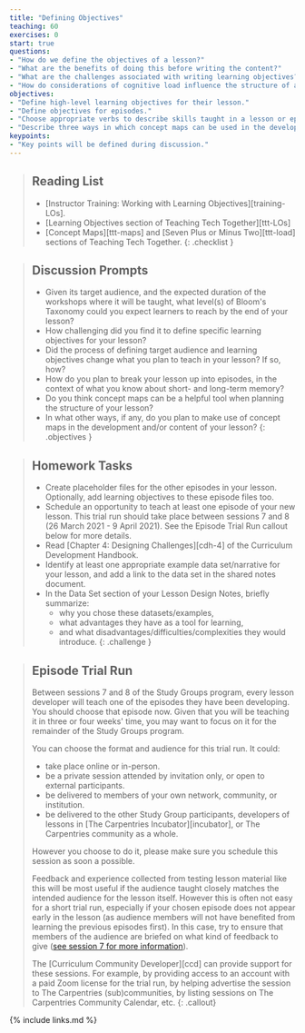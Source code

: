 ```yaml
---
title: "Defining Objectives"
teaching: 60
exercises: 0
start: true
questions:
- "How do we define the objectives of a lesson?"
- "What are the benefits of doing this before writing the content?"
- "What are the challenges associated with writing learning objectives?"
- "How do considerations of cognitive load influence the structure of a lesson?"
objectives:
- "Define high-level learning objectives for their lesson."
- "Define objectives for episodes."
- "Choose appropriate verbs to describe skills taught in a lesson or episode."
- "Describe three ways in which concept maps can be used in the development and/or teaching of a lesson."
keypoints:
- "Key points will be defined during discussion."
---
```


> ## Reading List
>
> - [Instructor Training: Working with Learning Objectives][training-LOs].
> - [Learning Objectives section of Teaching Tech Together][ttt-LOs]
> - [Concept Maps][ttt-maps] and [Seven Plus or Minus Two][ttt-load] sections of Teaching Tech Together.
{: .checklist }

> ## Discussion Prompts
>
> - Given its target audience, and the expected duration of the workshops
>   where it will be taught, what level(s) of Bloom's Taxonomy could you
>   expect learners to reach by the end of your lesson?
> - How challenging did you find it to define specific learning objectives
>   for your lesson?
> - Did the process of defining target audience and learning objectives change
>   what you plan to teach in your lesson? If so, how?
> - How do you plan to break your lesson up into episodes, in the context of what
>   you know about short- and long-term memory?
> - Do you think concept maps can be a helpful tool when planning
>   the structure of your lesson?
> - In what other ways, if any, do you plan to make use of concept maps
>   in the development and/or content of your lesson?
{: .objectives }

> ## Homework Tasks
>
> - Create placeholder files for the other episodes in your lesson.
>   Optionally, add learning objectives to these episode files too.
> - Schedule an opportunity to teach at least one episode of your new lesson.
>   This trial run should take place between sessions 7 and 8
>   (26 March 2021 - 9 April 2021).
>   See the Episode Trial Run callout below for more details.
> - Read [Chapter 4: Designing Challenges][cdh-4] of the Curriculum Development Handbook.
> - Identify at least one appropriate example data set/narrative for your lesson,
>   and add a link to the data set in the shared notes document.
> - In the Data Set section of your Lesson Design Notes, briefly summarize:
>   - why you chose these datasets/examples,
>   - what advantages they have as a tool for learning,
>   - and what disadvantages/difficulties/complexities they would introduce.
{: .challenge }

> ## Episode Trial Run
>
> Between sessions 7 and 8 of the Study Groups program,
> every lesson developer will teach one of the episodes they have been developing.
> You should choose that episode now.
> Given that you will be teaching it in three or four weeks' time,
> you may want to focus on it for the remainder of the Study Groups program.
>
> You can choose the format and audience for this trial run. It could:
>
> - take place online or in-person.
> - be a private session attended by invitation only, or open to external participants.
> - be delivered to members of your own network, community, or institution.
> - be delivered to the other Study Group participants, developers of lessons in [The Carpentries Incubator][incubator], or The Carpentries community as a whole.
>
> However you choose to do it, please make sure you schedule this session as soon a possible.
>
> Feedback and experience collected from testing lesson material like this
> will be most useful if the audience taught closely matches
> the intended audience for the lesson itself.
> However this is often not easy for a short trial run,
> especially if your chosen episode does not appear early in the lesson
> (as audience members will not have benefited from learning the previous episodes first).
> In this case, try to ensure that members of the audience are briefed
> on what kind of feedback to give ([see session 7 for more information](07-preparing)).
>
> The [Curriculum Community Developer][ccd] can provide support for these sessions.
> For example, by providing access to an account with a paid Zoom license for the trial run,
> by helping advertise the session to The Carpentries (sub)communities,
> by listing sessions on The Carpentries Community Calendar, etc.
{: .callout}

{% include links.md %}
